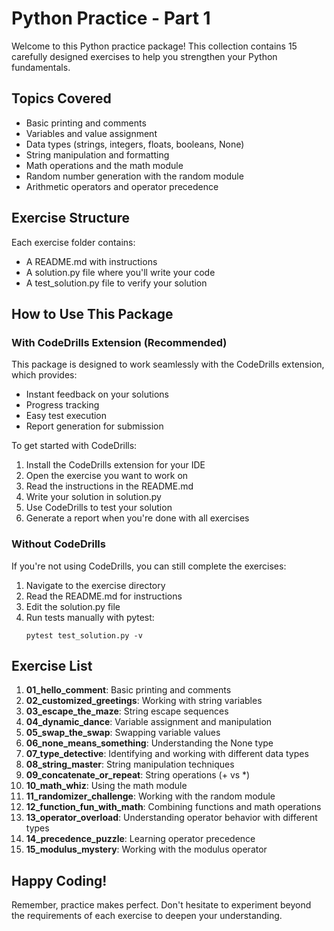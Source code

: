 # Python Practice - Part 1

Welcome to this Python practice package! This collection contains 15 carefully designed exercises to help you strengthen your Python fundamentals.

## Topics Covered

- Basic printing and comments
- Variables and value assignment
- Data types (strings, integers, floats, booleans, None)
- String manipulation and formatting
- Math operations and the math module
- Random number generation with the random module
- Arithmetic operators and operator precedence

## Exercise Structure

Each exercise folder contains:
- A README.md with instructions
- A solution.py file where you'll write your code
- A test_solution.py file to verify your solution

## How to Use This Package

### With CodeDrills Extension (Recommended)

This package is designed to work seamlessly with the CodeDrills extension, which provides:
- Instant feedback on your solutions
- Progress tracking
- Easy test execution
- Report generation for submission

To get started with CodeDrills:
1. Install the CodeDrills extension for your IDE
2. Open the exercise you want to work on
3. Read the instructions in the README.md
4. Write your solution in solution.py
5. Use CodeDrills to test your solution
6. Generate a report when you're done with all exercises

### Without CodeDrills

If you're not using CodeDrills, you can still complete the exercises:
1. Navigate to the exercise directory
2. Read the README.md for instructions
3. Edit the solution.py file
4. Run tests manually with pytest:
   ```
   pytest test_solution.py -v
   ```

## Exercise List

1. **01_hello_comment**: Basic printing and comments
2. **02_customized_greetings**: Working with string variables
3. **03_escape_the_maze**: String escape sequences
4. **04_dynamic_dance**: Variable assignment and manipulation
5. **05_swap_the_swap**: Swapping variable values
6. **06_none_means_something**: Understanding the None type
7. **07_type_detective**: Identifying and working with different data types
8. **08_string_master**: String manipulation techniques
9. **09_concatenate_or_repeat**: String operations (+ vs *)
10. **10_math_whiz**: Using the math module
11. **11_randomizer_challenge**: Working with the random module
12. **12_function_fun_with_math**: Combining functions and math operations
13. **13_operator_overload**: Understanding operator behavior with different types
14. **14_precedence_puzzle**: Learning operator precedence
15. **15_modulus_mystery**: Working with the modulus operator

## Happy Coding!

Remember, practice makes perfect. Don't hesitate to experiment beyond the requirements of each exercise to deepen your understanding.
